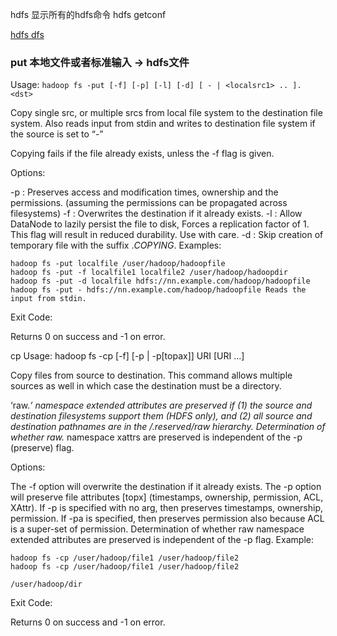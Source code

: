 hdfs 显示所有的hdfs命令
hdfs getconf

[hdfs dfs](http://hadoop.apache.org/docs/current/hadoop-project-dist/hadoop-common/FileSystemShell.html)
### put 本地文件或者标准输入 -> hdfs文件
Usage: `hadoop fs -put [-f] [-p] [-l] [-d] [ - | <localsrc1> .. ]. <dst>`

Copy single src, or multiple srcs from local file system to the destination file system. Also reads input from stdin and writes to destination file system if the source is set to “-”

Copying fails if the file already exists, unless the -f flag is given.

Options:

-p : Preserves access and modification times, ownership and the permissions. (assuming the permissions can be propagated across filesystems)
-f : Overwrites the destination if it already exists.
-l : Allow DataNode to lazily persist the file to disk, Forces a replication factor of 1. This flag will result in reduced durability. Use with care.
-d : Skip creation of temporary file with the suffix ._COPYING_.
Examples:

    hadoop fs -put localfile /user/hadoop/hadoopfile
    hadoop fs -put -f localfile1 localfile2 /user/hadoop/hadoopdir
    hadoop fs -put -d localfile hdfs://nn.example.com/hadoop/hadoopfile
    hadoop fs -put - hdfs://nn.example.com/hadoop/hadoopfile Reads the input from stdin.
Exit Code:

Returns 0 on success and -1 on error.




cp
Usage: hadoop fs -cp [-f] [-p | -p[topax]] URI [URI ...] <dest>

Copy files from source to destination. This command allows multiple sources as well in which case the destination must be a directory.

‘raw.*’ namespace extended attributes are preserved if (1) the source and destination filesystems support them (HDFS only), and (2) all source and destination pathnames are in the /.reserved/raw hierarchy. Determination of whether raw.* namespace xattrs are preserved is independent of the -p (preserve) flag.

Options:

The -f option will overwrite the destination if it already exists.
The -p option will preserve file attributes [topx] (timestamps, ownership, permission, ACL, XAttr). If -p is specified with no arg, then preserves timestamps, ownership, permission. If -pa is specified, then preserves permission also because ACL is a super-set of permission. Determination of whether raw namespace extended attributes are preserved is independent of the -p flag.
Example:

    hadoop fs -cp /user/hadoop/file1 /user/hadoop/file2
    hadoop fs -cp /user/hadoop/file1 /user/hadoop/file2 
    
    /user/hadoop/dir
Exit Code:

Returns 0 on success and -1 on error.
